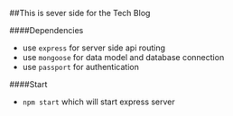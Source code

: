 ##This is sever side for the Tech Blog

####Dependencies

 - use `express` for server side api routing
 - use `mongoose` for data model and database connection
 - use `passport` for authentication

####Start

 - `npm start` which will start express server